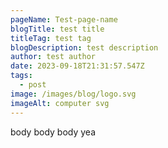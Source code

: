 ```yaml
---
pageName: Test-page-name
blogTitle: test title
titleTag: test tag
blogDescription: test description
author: test author
date: 2023-09-18T21:31:57.547Z
tags:
  - post
image: /images/blog/logo.svg
imageAlt: computer svg
---
```

b﻿ody body body yea